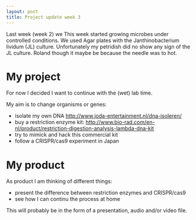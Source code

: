 ```yaml
---
layout: post
title: Project update week 3
---
```


Last week (week 2) we This week started growing microbes under controlled conditions. We used Agar plates with the Janthinobacterium lividum (JL) culture. Unfortunately my petridish did no show any sign of the JL culture. Roland though it maybe be because the needle was to hot.

# My project

For now I decided I want to continue with the (wet) lab time.

My aim is to change organisms or genes:
* isolate my own DNA <http://www.joda-entertainment.nl/dna-isoleren/>
* buy a restriction enzyme kit: <http://www.bio-rad.com/en-nl/product/restriction-digestion-analysis-lambda-dna-kit> 
* try to mimick and hack this commercial kit
* follow a CRISPR/cas9 experiment in Japan 

# My product

As product I am thinking of different things:
* present the difference between restriction enzymes and CRISPR/cas9
* see how I can continu the process at home

This will probably be in the form of a presentation, audio and/or video file.
